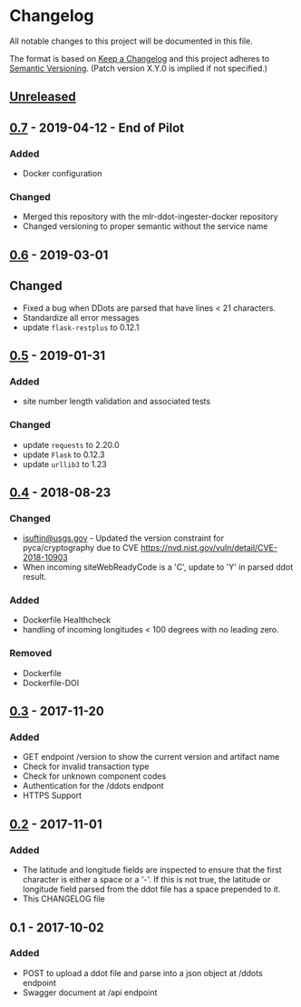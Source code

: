 # Changelog
All notable changes to this project will be documented in this file.

The format is based on [Keep a Changelog](http://keepachangelog.com/en/1.0.0/)
and this project adheres to [Semantic Versioning](http://semver.org/spec/v2.0.0.html). (Patch version X.Y.0 is implied if not specified.)

## [Unreleased]

## [0.7] - 2019-04-12 - End of Pilot
### Added
- Docker configuration

### Changed
- Merged this repository with the mlr-ddot-ingester-docker repository
- Changed versioning to proper semantic without the service name

## [0.6] - 2019-03-01
## Changed
- Fixed a bug when DDots are parsed that have lines < 21 characters. 
- Standardize all error messages
- update `flask-restplus` to 0.12.1

## [0.5] - 2019-01-31
### Added
- site number length validation and associated tests

### Changed
- update `requests` to 2.20.0
- update `Flask` to 0.12.3
- update `urllib3` to 1.23

## [0.4] - 2018-08-23
### Changed
- isuftin@usgs.gov - Updated the version constraint for pyca/cryptography due to
CVE https://nvd.nist.gov/vuln/detail/CVE-2018-10903
- When incoming siteWebReadyCode is a 'C', update to 'Y' in parsed ddot result.

### Added
- Dockerfile Healthcheck
- handling of incoming longitudes < 100 degrees with no leading zero.

### Removed
- Dockerfile
- Dockerfile-DOI

## [0.3] - 2017-11-20
### Added
- GET endpoint /version to show the current version and artifact name
- Check for invalid transaction type
- Check for unknown component codes
- Authentication for the /ddots endpont
- HTTPS Support

## [0.2] - 2017-11-01
### Added
- The latitude and longitude fields are inspected to ensure that the first character is either a space or a '-'. If this
is not true, the latitude or longitude field parsed from the ddot file has a space prepended to it.
- This CHANGELOG file

## 0.1 - 2017-10-02
### Added
- POST to upload a ddot file and parse into a json object at /ddots endpoint
- Swagger document at /api endpoint

[Unreleased]: https://github.com/USGS-CIDA/MLR-Ddot-Ingester/compare/MLR-Ddot-Ingester-0.7.0...master
[0.7]: https://github.com/USGS-CIDA/MLR-Ddot-Ingester/compare/MLR-Ddot-Ingester-0.6.0...0.7.0
[0.6]: https://github.com/USGS-CIDA/MLR-Ddot-Ingester/compare/MLR-Ddot-Ingester-0.5.0...MLR-Ddot-Ingester-0.6.0
[0.5]: https://github.com/USGS-CIDA/MLR-Ddot-Ingester/compare/MLR-Ddot-Ingester-0.4.0...MLR-Ddot-Ingester-0.5.0
[0.4]: https://github.com/USGS-CIDA/MLR-Ddot-Ingester/compare/MLR-Ddot-Ingester-0.3.0...MLR-Ddot-Ingester-0.4.0
[0.3]: https://github.com/USGS-CIDA/MLR-Ddot-Ingester/compare/MLR-Ddot-Ingester-0.2.0...MLR-Ddot-Ingester-0.3.0
[0.2]: https://github.com/USGS-CIDA/MLR-Ddot-Ingester/compare/MLR-Ddot-Ingester-0.1.0...MLR-Ddot-Ingester-0.2.0
